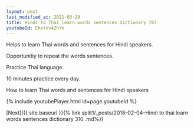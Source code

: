 ```yaml
---
layout: post
last_modified_at: 2021-03-29
title: Hindi to Thai learn words sentences dictionary 787 
youtubeId: EhxtVv4ZhYk
---
```

 
 
Helps to learn Thai words and sentences for Hindi speakers.

Opportunitiy to repeat the words sentences. 

Practice Thai language. 
 
10 minutes practice every day. 
 
How to learn Thai words and sentences for Hindi speakers 
 
{% include youtubePlayer.html id=page.youtubeId %}
 
 
[Next]({{ site.baseurl }}{% link  split1/_posts/2018-02-04-Hindi to thai learn words sentences dictionary 310 .md%})
 
